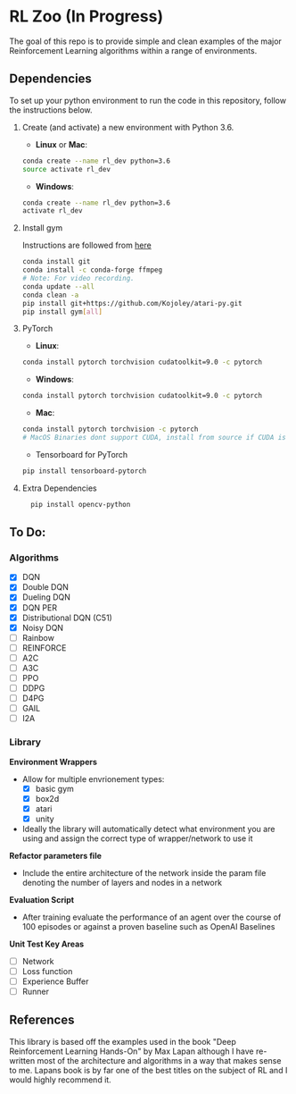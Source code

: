 # RL Zoo (In Progress)
The goal of this repo is to provide simple and clean examples of the major Reinforcement Learning algorithms within a range 
of environments. 

## Dependencies

To set up your python environment to run the code in this repository, follow the instructions below.

1. Create (and activate) a new environment with Python 3.6.

	- __Linux__ or __Mac__: 
	```bash
	conda create --name rl_dev python=3.6
	source activate rl_dev
	```
	- __Windows__: 
	```bash
	conda create --name rl_dev python=3.6 
	activate rl_dev

2. Install gym

    Instructions are followed from [here](https://medium.com/@SeoJaeDuk/archive-post-how-to-install-open-ai-gym-on-windows-1f5208c16179)
   ```bash
   conda install git
   conda install -c conda-forge ffmpeg
   # Note: For video recording.
   conda update --all
   conda clean -a
   pip install git+https://github.com/Kojoley/atari-py.git
   pip install gym[all]
   ```
   
3. PyTorch
   
   - __Linux__: 
	```bash
	conda install pytorch torchvision cudatoolkit=9.0 -c pytorch
	```
	- __Windows__: 
	```bash
	conda install pytorch torchvision cudatoolkit=9.0 -c pytorch
	```
	
	- __Mac__: 
	```bash
	conda install pytorch torchvision -c pytorch
    # MacOS Binaries dont support CUDA, install from source if CUDA is needed
	```
	
	- Tensorboard for PyTorch
	```bash
	pip install tensorboard-pytorch
	```
4. Extra Dependencies

    ```bash
	  pip install opencv-python
	```
	
## To Do:

### Algorithms

- [X] DQN
- [X] Double DQN
- [X] Dueling DQN
- [X] DQN PER
- [X] Distributional DQN (C51)
- [X] Noisy DQN
- [ ] Rainbow
- [ ] REINFORCE
- [ ] A2C
- [ ] A3C
- [ ] PPO
- [ ] DDPG
- [ ] D4PG
- [ ] GAIL
- [ ] I2A

### Library

**Environment Wrappers**

- Allow for multiple envrionement types:
	- [X] basic gym
	- [X] box2d
	- [X] atari
	- [X] unity 
	
- Ideally the library will automatically detect what environment you are using and assign the correct type of wrapper/network to use it

**Refactor parameters file**

- Include the entire architecture of the network inside the param file denoting the number of layers and nodes in a network

**Evaluation Script**

- After training evaluate the performance of an agent over the course of 100 episodes or against a proven baseline such as OpenAI  Baselines

**Unit Test Key Areas**

 - [ ] Network
 - [ ] Loss function
 - [ ] Experience Buffer
 - [ ] Runner

 ## References

 This library is based off the examples used in the book "Deep Reinforcement Learning Hands-On" by Max Lapan although I have re-written most of the architecture and algorithms in a way that makes sense to me. Lapans book is by far one of the best titles on the subject of RL and I would highly recommend it.
   

